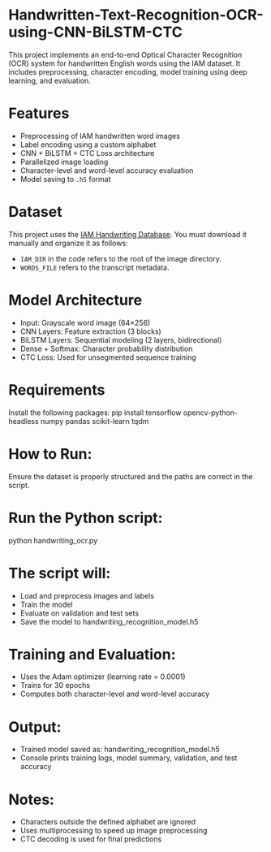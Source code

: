 # Handwritten-Text-Recognition-OCR-using-CNN-BiLSTM-CTC
This project implements an end-to-end Optical Character Recognition (OCR) system for handwritten English words using the IAM dataset. It includes preprocessing, character encoding, model training using deep learning, and evaluation.
# Features
- Preprocessing of IAM handwritten word images
- Label encoding using a custom alphabet
- CNN + BiLSTM + CTC Loss architecture
- Parallelized image loading
- Character-level and word-level accuracy evaluation
- Model saving to `.h5` format
# Dataset
This project uses the [IAM Handwriting Database](http://www.fki.inf.unibe.ch/databases/iam-handwriting-database). You must download it manually and organize it as follows:
- `IAM_DIR` in the code refers to the root of the image directory.
- `WORDS_FILE` refers to the transcript metadata.
# Model Architecture
- Input: Grayscale word image (64×256)
- CNN Layers: Feature extraction (3 blocks)
- BiLSTM Layers: Sequential modeling (2 layers, bidirectional)
- Dense + Softmax: Character probability distribution
- CTC Loss: Used for unsegmented sequence training
# Requirements
Install the following packages:
pip install tensorflow opencv-python-headless numpy pandas scikit-learn tqdm
# How to Run:
Ensure the dataset is properly structured and the paths are correct in the script.
# Run the Python script:
python handwriting_ocr.py
# The script will:
- Load and preprocess images and labels
- Train the model
- Evaluate on validation and test sets
- Save the model to handwriting_recognition_model.h5
# Training and Evaluation:
- Uses the Adam optimizer (learning rate = 0.0001)
- Trains for 30 epochs
- Computes both character-level and word-level accuracy
# Output:
- Trained model saved as: handwriting_recognition_model.h5
- Console prints training logs, model summary, validation, and test accuracy
# Notes:
- Characters outside the defined alphabet are ignored
- Uses multiprocessing to speed up image preprocessing
- CTC decoding is used for final predictions
